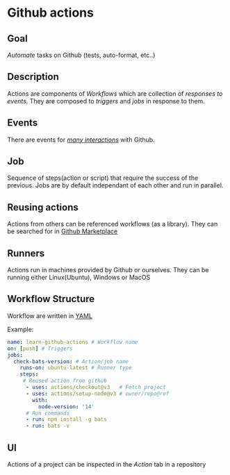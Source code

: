 # Github actions

## Goal
*Automate* tasks on Github (tests, auto-format, etc..)

## Description
Actions are components of *Workflows* which are collection of
*responses to events*.
They are composed to *triggers* and *jobs* in response to them.

## Events
There are events for
[*many interactions*](https://docs.github.com/en/actions/reference/events-that-trigger-workflows)
with Github.

## Job
Sequence of steps(action or script) that require the success of the previous.
Jobs are by default independant of each other and run in parallel.

## Reusing actions
Actions from others can be referenced workflows (as a library).
They can be searched for in
[Github Marketplace](https://github.com/marketplace?type=actions)

## Runners
Actions run in machines provided by Github or ourselves.
They can be running either Linux(Ubuntu), Windows or MacOS

## Workflow Structure
Workflow are written in [YAML](https://en.wikipedia.org/wiki/YAML)

Example:
```yaml
name: learn-github-actions # Workflow name
on: [push] # Triggers
jobs:
  check-bats-version: # Action/job name
    runs-on: ubuntu-latest # Runner type
    steps:
     # Reused action from github
      - uses: actions/checkout@v3   # Fetch project
      - uses: actions/setup-node@v3 # owner/repo@ref
        with:
          node-version: '14'
      # Run commands
      - run: npm install -g bats
      - run: bats -v
```

## UI
Actions of a project can be inspected in the *Action* tab in a repository
